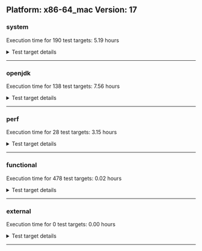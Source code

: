 ## Platform: x86-64_mac Version: 17 

###  system
 Execution time for  190  test targets:  5.19  hours
<details><summary>Test target details</summary>

| Test Target Name | Time |
| --- | --- |
| TestJlmRemoteThreadAuth_0 | 772648.00  ms|
| TestJlmRemoteThreadNoAuth_0 | 769793.00  ms|
| TestJlmRemoteThreadAuth_1 | 747175.00  ms|
| TestJlmRemoteThreadNoAuth_1 | 729504.00  ms|
| MiniMix_aot_5m_0 | 682953.00  ms|
| TestJlmRemoteMemoryAuth_1 | 638654.00  ms|
| TestJlmRemoteMemoryAuth_0 | 637850.00  ms|
| TestJlmRemoteClassAuth_1 | 631626.00  ms|
| TestJlmRemoteClassAuth_0 | 631398.00  ms|
| TestJlmRemoteMemoryNoAuth_1 | 628786.00  ms|
| TestJlmRemoteMemoryNoAuth_0 | 628169.00  ms|
| TestJlmRemoteClassNoAuth_1 | 624456.00  ms|
| TestJlmRemoteClassNoAuth_0 | 624436.00  ms|
| ConcurrentLoadTest_5m_0 | 347328.00  ms|
| ConcurrentLoadTest_5m_1 | 346804.00  ms|
| MiniMix_5m_0 | 343800.00  ms|
| MiniMix_5m_1 | 341399.00  ms|
| DBBLoadTest_5m_0 | 311387.00  ms|
| NioLoadTest_5m_1 | 310792.00  ms|
| NioLoadTest_5m_0 | 310722.00  ms|
| DBBLoadTest_5m_1 | 310613.00  ms|
| MauveMultiThrdLoad_5m_0 | 303496.00  ms|
| MauveMultiThrdLoad_5m_1 | 303465.00  ms|
| MauveSingleThrdLoad_HS_5m_0 | 303382.00  ms|
| MauveSingleInvocLoad_HS_5m_0 | 303276.00  ms|
| MauveSingleThrdLoad_HS_5m_1 | 303268.00  ms|
| MauveSingleInvocLoad_HS_5m_1 | 303142.00  ms|
| LambdaLoadTest_HS_5m_0 | 302939.00  ms|
| MathLoadTest_autosimd_5m_0 | 302880.00  ms|
| LambdaLoadTest_HS_5m_1 | 302818.00  ms|
| MathLoadTest_all_5m_0 | 302771.00  ms|
| MathLoadTest_all_5m_1 | 302762.00  ms|
| MathLoadTest_bigdecimal_5m_1 | 302747.00  ms|
| ClassLoadingTest_5m_1 | 302688.00  ms|
| ClassLoadingTest_5m_0 | 302681.00  ms|
| MathLoadTest_autosimd_5m_1 | 302652.00  ms|
| MathLoadTest_bigdecimal_5m_0 | 302633.00  ms|
| LangLoadTest_5m_0 | 302518.00  ms|
| UtilLoadTest_5m_1 | 302509.00  ms|
| LangLoadTest_5m_1 | 302499.00  ms|
| UtilLoadTest_5m_0 | 302498.00  ms|
| HCRLateAttachWorkload_previewEnabled_0 | 254150.00  ms|
| HCRLateAttachWorkload_previewEnabled_1 | 254066.00  ms|
| TestJlmRemoteNotifierProxyAuth_0 | 133568.00  ms|
| TestJlmRemoteNotifierProxyAuth_1 | 133076.00  ms|
| CLLoad_0 | 54060.00  ms|
| CLLoad_1 | 54046.00  ms|
| LockingLoadTest_0 | 32504.00  ms|
| LockingLoadTest_1 | 32496.00  ms|
| TestJlmLocal_1 | 27482.00  ms|
| TestJlmLocal_0 | 27411.00  ms|
| ParallelStreamsLoadTest_HS_1 | 16141.00  ms|
| ParallelStreamsLoadTest_HS_0 | 15771.00  ms|
| Jlink_ReqMod_0 | 7833.00  ms|
| Jlink_ReqMod_1 | 7723.00  ms|
| Jlink_AddMLimitM_0 | 6948.00  ms|
| Jlink_AddMLimitM_1 | 6850.00  ms|
| Jlink_GenOpt_0 | 6587.00  ms|
| Jlink_GenOpt_1 | 6531.00  ms|
| PatModImg_PlatMod_1 | 5768.00  ms|
| PatModImg_Adv_0 | 5413.00  ms|
| PatModImg_Adv_1 | 5359.00  ms|
| UpgModPath_JarImg_0 | 5241.00  ms|
| UpgModPath_Jar_0 | 5208.00  ms|
| PatModImg_AppMod_0 | 5201.00  ms|
| PatModImg_PlatMod_0 | 5185.00  ms|
| UpgModPath_JarImg_1 | 5163.00  ms|
| PatModImg_Unex_1 | 5140.00  ms|
| PatModImg_Unex_0 | 5139.00  ms|
| UpgModPath_Jar_1 | 5127.00  ms|
| PatModImg_AppMod_1 | 5107.00  ms|
| UpgModPath_ExpImg_1 | 4795.00  ms|
| UpgModPath_ExpImg_0 | 4763.00  ms|
| UpgModPath_Exp_1 | 4741.00  ms|
| UpgModPath_Exp_0 | 4715.00  ms|
| CpMpJlink_1 | 4513.00  ms|
| CLTestImg_1 | 4460.00  ms|
| CLTestImg_0 | 4418.00  ms|
| CpMpJlink_0 | 4383.00  ms|
| jcstress_SampleTestBench_0 | 3382.00  ms|
| PatMod_Adv_1 | 2677.00  ms|
| PatMod_Adv_0 | 2655.00  ms|
| AutoMod2_0 | 2571.00  ms|
| AutoMod_Impl1_1 | 2569.00  ms|
| AutoMod1_1 | 2557.00  ms|
| AutoMod_Impl3_0 | 2556.00  ms|
| AutoMod1_0 | 2555.00  ms|
| AutoMod_Impl1_0 | 2548.00  ms|
| AutoMod_Impl2_1 | 2547.00  ms|
| AutoMod_Impl3_1 | 2546.00  ms|
| InternalAPIs_1 | 2546.00  ms|
| AutoMod2_1 | 2544.00  ms|
| AutoMod_Impl2_0 | 2535.00  ms|
| InternalAPIs_0 | 2534.00  ms|
| PatMod_Unex_1 | 2434.00  ms|
| CpMpModJar_0 | 2427.00  ms|
| PatMod_AppMod_1 | 2427.00  ms|
| PatMod_PlatMod_0 | 2424.00  ms|
| PatMod_Unex_0 | 2422.00  ms|
| PatMod_AppMod_0 | 2418.00  ms|
| CpMpModJar_1 | 2418.00  ms|
| PatMod_PlatMod_1 | 2406.00  ms|
| SLTest_1 | 2065.00  ms|
| SLTest_0 | 2055.00  ms|
| CpMpModJar3_1 | 1578.00  ms|
| CpMp3_0 | 1576.00  ms|
| CpMpModJar2_0 | 1571.00  ms|
| CpMpModJar2_1 | 1570.00  ms|
| CpMpModJar3_0 | 1568.00  ms|
| CpMp3_1 | 1554.00  ms|
| CLTest_1 | 1521.00  ms|
| CpMp2_0 | 1501.00  ms|
| CLTest_0 | 1499.00  ms|
| CpMp_CpMp_1 | 1496.00  ms|
| CpMp_MP_1 | 1490.00  ms|
| CpMp2_1 | 1486.00  ms|
| CpMp_CpMp_0 | 1482.00  ms|
| CpMp_MP_0 | 1474.00  ms|
| MachineInfo_0 | 410.00  ms|
| CLStressCRI_2 | 39.00  ms|
| CLStressCRI_0 | 32.00  ms|
| CLStressCRI_1 | 31.00  ms|
| TestJlmRemoteClassAuth_2 | 31.00  ms|
| CLStressLayers_1 | 31.00  ms|
| CLStressLayers_2 | 31.00  ms|
| ExplMod_0 | 30.00  ms|
| ExplMod_2 | 30.00  ms|
| CLStressLayers_0 | 30.00  ms|
| ExplMod_1 | 30.00  ms|
| JdiTest_2 | 28.00  ms|
| JdiTest_0 | 28.00  ms|
| JdiTest_1 | 28.00  ms|
| OAuthTest_0 | 28.00  ms|
| AutoMod_Impl2_2 | 25.00  ms|
| CpMpModJar_2 | 25.00  ms|
| MathLoadTest_bigdecimal_5m_2 | 25.00  ms|
| LambdaLoadTest_HS_5m_2 | 25.00  ms|
| CpMp2_2 | 24.00  ms|
| PatMod_PlatMod_2 | 24.00  ms|
| TestJlmRemoteMemoryNoAuth_2 | 24.00  ms|
| ParallelStreamsLoadTest_HS_2 | 24.00  ms|
| UpgModPath_Exp_2 | 24.00  ms|
| PatMod_AppMod_2 | 24.00  ms|
| AutoMod_Impl1_2 | 24.00  ms|
| CLTest_2 | 24.00  ms|
| ClassLoadingTest_5m_2 | 24.00  ms|
| CpMpJlink_2 | 24.00  ms|
| Jlink_ReqMod_2 | 24.00  ms|
| AutoMod_Impl3_2 | 24.00  ms|
| MauveMultiThrdLoad_5m_2 | 24.00  ms|
| PatModImg_PlatMod_2 | 24.00  ms|
| AutoMod2_2 | 24.00  ms|
| CpMp3_2 | 24.00  ms|
| Jlink_GenOpt_2 | 24.00  ms|
| UpgModPath_Jar_2 | 24.00  ms|
| TestJlmRemoteThreadNoAuth_2 | 24.00  ms|
| PatMod_Adv_2 | 24.00  ms|
| AutoMod1_2 | 24.00  ms|
| CpMpModJar2_2 | 24.00  ms|
| CLTestImg_2 | 24.00  ms|
| TestJlmRemoteClassNoAuth_2 | 24.00  ms|
| CLLoad_2 | 24.00  ms|
| MauveSingleInvocLoad_HS_5m_2 | 24.00  ms|
| UpgModPath_ExpImg_2 | 23.00  ms|
| CpMp_MP_2 | 23.00  ms|
| UpgModPath_JarImg_2 | 23.00  ms|
| SLTest_2 | 23.00  ms|
| TestJlmRemoteMemoryAuth_2 | 23.00  ms|
| PatModImg_AppMod_2 | 23.00  ms|
| PatMod_Unex_2 | 23.00  ms|
| MathLoadTest_autosimd_5m_2 | 23.00  ms|
| PatModImg_Adv_2 | 23.00  ms|
| CpMp_CpMp_2 | 23.00  ms|
| TestJlmLocal_2 | 23.00  ms|
| TestJlmRemoteThreadAuth_2 | 23.00  ms|
| NioLoadTest_5m_2 | 23.00  ms|
| InternalAPIs_2 | 23.00  ms|
| MauveSingleThrdLoad_HS_5m_2 | 23.00  ms|
| PatModImg_Unex_2 | 23.00  ms|
| Jlink_AddMLimitM_2 | 23.00  ms|
| UtilLoadTest_5m_2 | 23.00  ms|
| TestJlmRemoteNotifierProxyAuth_2 | 23.00  ms|
| MathLoadTest_all_5m_2 | 23.00  ms|
| CpMpModJar3_2 | 22.00  ms|
| DBBLoadTest_5m_2 | 22.00  ms|
| ConcurrentLoadTest_5m_2 | 22.00  ms|
| MiniMix_5m_2 | 22.00  ms|
| LangLoadTest_5m_2 | 22.00  ms|
| LockingLoadTest_2 | 22.00  ms|
| HCRLateAttachWorkload_previewEnabled_2 | 22.00  ms|
</details>

---

###  openjdk
 Execution time for  138  test targets:  7.56  hours
<details><summary>Test target details</summary>

| Test Target Name | Time |
| --- | --- |
| jvm_compiler_0 | 2964954.00  ms|
| jvm_compiler_1 | 2906440.00  ms|
| jdk_net_0 | 1937839.00  ms|
| jdk_net_1 | 1887738.00  ms|
| jdk_tools_1 | 1817750.00  ms|
| jdk_tools_0 | 1764122.00  ms|
| jdk_security3_0 | 1206903.00  ms|
| jdk_security3_1 | 1190452.00  ms|
| jdk_util_0 | 564359.00  ms|
| jdk_util_1 | 563866.00  ms|
| jdk_nio_1 | 550201.00  ms|
| jdk_nio_0 | 546228.00  ms|
| jdk_lang_0 | 522724.00  ms|
| jdk_lang_1 | 513397.00  ms|
| jdk_jfr_1 | 453653.00  ms|
| jdk_jfr_0 | 424133.00  ms|
| jdk_vector_0 | 359753.00  ms|
| jdk_vector_1 | 355735.00  ms|
| jdk_jdi_0 | 339778.00  ms|
| jdk_jdi_1 | 326509.00  ms|
| jdk_jmx_0 | 317289.00  ms|
| hotspot_custom_0 | 316107.00  ms|
| hotspot_custom_1 | 314612.00  ms|
| jdk_jmx_1 | 314140.00  ms|
| jdk_beans_1 | 300668.00  ms|
| jdk_beans_0 | 297353.00  ms|
| jdk_security4_1 | 254095.00  ms|
| jdk_security4_0 | 253765.00  ms|
| jdk_foreign_1 | 227370.00  ms|
| jdk_foreign_0 | 225494.00  ms|
| jdk_other_1 | 214305.00  ms|
| jdk_security1_0 | 211707.00  ms|
| jdk_other_0 | 210746.00  ms|
| jdk_security1_1 | 209831.00  ms|
| jdk_time_1 | 199501.00  ms|
| jdk_time_0 | 183941.00  ms|
| jdk_rmi_1 | 169414.00  ms|
| jdk_rmi_0 | 162571.00  ms|
| jdk_management_0 | 109808.00  ms|
| jdk_management_1 | 105528.00  ms|
| jdk_io_0 | 95908.00  ms|
| jdk_text_1 | 93226.00  ms|
| jdk_security2_1 | 92834.00  ms|
| jdk_text_0 | 91371.00  ms|
| jdk_io_1 | 89907.00  ms|
| jdk_instrument_0 | 88949.00  ms|
| jdk_security2_0 | 88489.00  ms|
| jdk_instrument_1 | 88057.00  ms|
| jdk_math_0 | 60775.00  ms|
| jdk_math_1 | 59306.00  ms|
| jdk_custom_1 | 47923.00  ms|
| jdk_custom_0 | 47717.00  ms|
| jdk11_tier1_cipher_0 | 36865.00  ms|
| jdk11_tier1_cipher_1 | 36594.00  ms|
| jdk_svc_sanity_1 | 30580.00  ms|
| jdk_svc_sanity_0 | 30518.00  ms|
| jdk11_tier1_buffer_0 | 29438.00  ms|
| jdk11_tier1_buffer_1 | 28980.00  ms|
| runtime_nestmate_0 | 25958.00  ms|
| jdk_security_infra_1 | 25699.00  ms|
| runtime_nestmate_1 | 25658.00  ms|
| jdk_security_infra_0 | 23446.00  ms|
| jdk_build_0 | 20535.00  ms|
| jdk_build_1 | 20416.00  ms|
| jdk_native_sanity_1 | 16240.00  ms|
| jdk_native_sanity_0 | 15986.00  ms|
| jdk_foreign_native_0 | 14337.00  ms|
| jdk_foreign_native_1 | 14072.00  ms|
| jdk_lang_native_0 | 13851.00  ms|
| jvm_native_sanity_0 | 13604.00  ms|
| jdk_lang_native_1 | 13580.00  ms|
| jdk11_tier1_iso8859_0 | 13575.00  ms|
| jdk11_tier1_iso8859_1 | 13553.00  ms|
| jvm_native_sanity_1 | 13398.00  ms|
| langtools_custom_0 | 8517.00  ms|
| langtools_custom_1 | 7396.00  ms|
| jdk_swing_1 | 32.00  ms|
| jdk_imageio_1 | 32.00  ms|
| jdk_imageio_2 | 32.00  ms|
| jdk_imageio_0 | 32.00  ms|
| jdk_awt_2 | 31.00  ms|
| jdk_swing_2 | 30.00  ms|
| jdk_jfc_demo_2 | 29.00  ms|
| jdk_swing_0 | 29.00  ms|
| jdk_sound_2 | 29.00  ms|
| jdk_sound_0 | 29.00  ms|
| jdk_jfc_demo_0 | 29.00  ms|
| jdk_2d_1 | 29.00  ms|
| jdk_sound_1 | 29.00  ms|
| jdk_jfc_demo_1 | 28.00  ms|
| jdk_client_sanity_1 | 28.00  ms|
| jdk_awt_1 | 28.00  ms|
| jdk_client_sanity_2 | 28.00  ms|
| jdk_2d_0 | 28.00  ms|
| jdk_client_sanity_0 | 28.00  ms|
| jdk_2d_2 | 28.00  ms|
| jdk_awt_0 | 27.00  ms|
| jvm_native_sanity_2 | 26.00  ms|
| jdk11_tier1_cipher_2 | 25.00  ms|
| jvm_compiler_2 | 24.00  ms|
| jdk_management_2 | 23.00  ms|
| jdk_lang_native_win_0 | 23.00  ms|
| jdk_security3_2 | 23.00  ms|
| jdk_lang_native_win_1 | 23.00  ms|
| jdk_io_2 | 23.00  ms|
| hotspot_custom_2 | 23.00  ms|
| jdk_lang_native_2 | 23.00  ms|
| jdk_net_2 | 23.00  ms|
| jdk_time_2 | 23.00  ms|
| jdk_build_2 | 22.00  ms|
| jdk_nio_2 | 22.00  ms|
| jdk_jfr_2 | 22.00  ms|
| jdk_lang_native_win_2 | 22.00  ms|
| jdk_tools_2 | 22.00  ms|
| jdk_util_2 | 22.00  ms|
| jdk_math_2 | 22.00  ms|
| jdk_rmi_2 | 22.00  ms|
| jdk_security1_2 | 21.00  ms|
| jdk_security2_2 | 21.00  ms|
| jdk_jdi_2 | 21.00  ms|
| jdk_instrument_2 | 21.00  ms|
| jdk11_tier1_iso8859_2 | 21.00  ms|
| jdk_foreign_2 | 21.00  ms|
| jdk_svc_sanity_2 | 21.00  ms|
| jdk_beans_2 | 21.00  ms|
| jdk_security_infra_2 | 21.00  ms|
| jdk_lang_2 | 21.00  ms|
| jdk_text_2 | 21.00  ms|
| jdk_security4_2 | 21.00  ms|
| jdk_custom_2 | 21.00  ms|
| jdk_jmx_2 | 21.00  ms|
| jdk_vector_2 | 21.00  ms|
| runtime_nestmate_2 | 21.00  ms|
| jdk_foreign_native_2 | 21.00  ms|
| jdk11_tier1_buffer_2 | 21.00  ms|
| langtools_custom_2 | 21.00  ms|
| jdk_other_2 | 21.00  ms|
| jdk_native_sanity_2 | 21.00  ms|
</details>

---

###  perf
 Execution time for  28  test targets:  3.15  hours
<details><summary>Test target details</summary>

| Test Target Name | Time |
| --- | --- |
| renaissance-als_0 | 8388363.00  ms|
| renaissance-movie-lens_0 | 2001774.00  ms|
| renaissance-fj-kmeans_0 | 151331.00  ms|
| renaissance-future-genetic_0 | 132323.00  ms|
| renaissance-finagle-http_0 | 113248.00  ms|
| renaissance-mnemonics_0 | 83034.00  ms|
| renaissance-par-mnemonics_0 | 73535.00  ms|
| renaissance-log-regression_0 | 69810.00  ms|
| renaissance-chi-square_0 | 64479.00  ms|
| renaissance-philosophers_0 | 61654.00  ms|
| renaissance-dec-tree_0 | 58460.00  ms|
| renaissance-gauss-mix_0 | 54736.00  ms|
| renaissance-scala-kmeans_0 | 20952.00  ms|
| dacapo-jython_0 | 12808.00  ms|
| dacapo-h2_0 | 11582.00  ms|
| dacapo-avrora_0 | 6579.00  ms|
| dacapo-xalan_0 | 4914.00  ms|
| dacapo-pmd_0 | 3765.00  ms|
| dacapo-sunflow_0 | 3361.00  ms|
| dacapo-luindex_0 | 3136.00  ms|
| dacapo-fop_0 | 2501.00  ms|
| dacapo-tomcat_0 | 34.00  ms|
| renaissance-db-shootout_0 | 33.00  ms|
| renaissance-finagle-chirper_0 | 33.00  ms|
| dacapo-lusearch-fix_0 | 32.00  ms|
| renaissance-akka-uct_0 | 32.00  ms|
| renaissance-naive-bayes_0 | 32.00  ms|
| IdleMicrobenchmark_HS_0 | 25.00  ms|
</details>

---

###  functional
 Execution time for  478  test targets:  0.02  hours
<details><summary>Test target details</summary>

| Test Target Name | Time |
| --- | --- |
| MBCS_Tests_charsets_0 | 53949.00  ms|
| SecurityTests_0 | 2736.00  ms|
| MBCS_Tests_language_tag_0 | 780.00  ms|
| MBCS_Tests_property_utf8_0 | 753.00  ms|
| MBCS_Tests_datetime_0 | 732.00  ms|
| MBCS_Tests_datetime_formatter_0 | 663.00  ms|
| Jep334Tests_0 | 647.00  ms|
| Jep360Tests_0 | 627.00  ms|
| testXXArgumentTesting_0 | 596.00  ms|
| RegularClassAndInterfaceFinalFieldTests_0 | 567.00  ms|
| Jep371Tests_0 | 556.00  ms|
| Jep384Tests_0 | 551.00  ms|
| StringIndentTests_0 | 540.00  ms|
| IllegalAccessProtectedMethodTest_0 | 522.00  ms|
| jsr292BootstrapTest_0 | 492.00  ms|
| MBCS_Tests_new_jp_era_0 | 471.00  ms|
| cmdLineTester_getPid_0 | 360.00  ms|
| Jep397Tests_testSubClassOfSealedSuperFromDifferentPackageInSameUnamedModule_0 | 81.00  ms|
| Jep397Tests_testSubClassOfSealedSuperFromDifferentModule_0 | 79.00  ms|
| Jep397Tests_testSubClassOfSealedSuperFromDifferentPackageInSameNamedModule_0 | 77.00  ms|
| Jep397Tests_0 | 75.00  ms|
| MBCS_Tests_file_Zh_TW.aix_0 | 58.00  ms|
| SyntheticGCWorkload_TestCase_0 | 35.00  ms|
| MBCS_Tests_coin_ko_windows_0 | 33.00  ms|
| cmdLineTester_libpathTestRtfChild_0 | 33.00  ms|
| CloseScope0Tests_0 | 33.00  ms|
| MBCS_Tests_codepage_ko_KR_linux_0 | 33.00  ms|
| vmLifecyleTests_5 | 31.00  ms|
| vmLifecyleTests_3 | 31.00  ms|
| vmLifecyleTests_4 | 30.00  ms|
| vmLifecyleTests_2 | 30.00  ms|
| vmLifecyleTests_1 | 29.00  ms|
| vmLifecyleTests_0 | 28.00  ms|
| MBCS_Tests_record_ZH_CN_aix_0 | 28.00  ms|
| MBCS_Tests_file_ZH_TW.aix_0 | 28.00  ms|
| MBCS_Tests_urlclassloader_Zh_CN_aix_0 | 27.00  ms|
| MBCS_Tests_locale_matching_ja_JP_aix_0 | 25.00  ms|
| MBCS_Tests_jaxp14_windows_0 | 25.00  ms|
| MBCS_Tests_locale_matching_ja_windows_0 | 25.00  ms|
| MBCS_Tests_codepage_tw_windows_0 | 25.00  ms|
| MBCS_Tests_pref_Zh_TW_aix_0 | 25.00  ms|
| MBCS_Tests_scanner_ZH_CN_aix_0 | 25.00  ms|
| MBCS_Tests_pref_ko_KR_linux_0 | 25.00  ms|
| MBCS_Tests_unicode_aix_0 | 25.00  ms|
| MBCS_Tests_annotation_zh_CN_linux_0 | 25.00  ms|
| MBCS_Tests_codepage_zh_TW_linux_0 | 25.00  ms|
| MBCS_Tests_regex_cn_windows_0 | 25.00  ms|
| MBCS_Tests_file_ZH_CN.aix_0 | 25.00  ms|
| MBCS_Tests_switch_expressions_Zh_CN_aix_0 | 25.00  ms|
| MBCS_Tests_pref_ja_JP_linux_0 | 25.00  ms|
| MBCS_Tests_pref_windows_0 | 25.00  ms|
| MBCS_Tests_switch_expressions_JA_JP_aix_0 | 25.00  ms|
| MBCS_Tests_formatter_zh_CN_linux_0 | 25.00  ms|
| MBCS_Tests_switch_expressions_zh_CN_aix_0 | 25.00  ms|
| MBCS_Tests_regex_Zh_CN_aix_0 | 25.00  ms|
| MBCS_Tests_IDN_zh_TW_aix_0 | 25.00  ms|
| MBCS_Tests_StAX_ja_windows_0 | 25.00  ms|
| MBCS_Tests_scanner_ja_JP_linux_0 | 25.00  ms|
| MBCS_Tests_locale_matching_ko_windows_0 | 25.00  ms|
| MBCS_Tests_annotation_Ja_JP_aix_0 | 25.00  ms|
| MBCS_Tests_Compiler_zh_TW_linux_0 | 24.00  ms|
| MBCS_Tests_urlclassloader_zh_TW_aix_0 | 24.00  ms|
| MBCS_Tests_jdbc41_JA_JP_aix_0 | 24.00  ms|
| MBCS_Tests_codepage_ko_windows_0 | 24.00  ms|
| MBCS_Tests_env_Zh_CN_aix_0 | 24.00  ms|
| MBCS_Tests_Compiler_ZH_TW_aix_0 | 24.00  ms|
| MBCS_Tests_annotation_ja_JP_aix_0 | 24.00  ms|
| MBCS_Tests_StAX_zh_TW_linux_0 | 24.00  ms|
| MBCS_Tests_text_blocks_ZH_CN_aix_0 | 24.00  ms|
| MBCS_Tests_codepage_zh_CN_aix_0 | 24.00  ms|
| MBCS_Tests_locale_matching_tw_windows_0 | 24.00  ms|
| MBCS_Tests_i18n_zh_TW_linux_0 | 24.00  ms|
| MBCS_Tests_scanner_zh_CN_aix_0 | 24.00  ms|
| MBCS_Tests_jdbc41_zh_TW_linux_0 | 24.00  ms|
| MBCS_Tests_text_blocks_zh_TW_aix_0 | 24.00  ms|
| MBCS_Tests_urlclassloader_ZH_TW_aix_0 | 24.00  ms|
| MBCS_Tests_scanner_cn_windows_0 | 24.00  ms|
| MBCS_Tests_StAX_ja_JP_aix_0 | 24.00  ms|
| MBCS_Tests_regex_ko_KR_linux_0 | 24.00  ms|
| MBCS_Tests_regex_Zh_TW_aix_0 | 24.00  ms|
| MBCS_Tests_StAX_ko_windows_0 | 24.00  ms|
| MBCS_Tests_IDN_ko_windows_0 | 24.00  ms|
| MBCS_Tests_annotation_Zh_TW_aix_0 | 24.00  ms|
| MBCS_Tests_jdbc41_ko_KR_linux_0 | 24.00  ms|
| MBCS_Tests_urlclassloader_KO_KR_aix_0 | 24.00  ms|
| MBCS_Tests_text_blocks_zh_CN_aix_0 | 24.00  ms|
| MBCS_Tests_urlclassloader_Zh_TW_aix_0 | 24.00  ms|
| MBCS_Tests_IDN_tw_windows_0 | 24.00  ms|
| MBCS_Tests_formatter_zh_TW_aix_0 | 24.00  ms|
| MBCS_Tests_jaxp14_cn_windows_0 | 24.00  ms|
| MBCS_Tests_nio_zh_TW_aix_0 | 24.00  ms|
| MBCS_Tests_switch_expressions_ZH_CN_aix_0 | 24.00  ms|
| MBCS_Tests_coin_zh_CN_aix_0 | 24.00  ms|
| MBCS_Tests_regex_ko_windows_0 | 24.00  ms|
| MBCS_Tests_StAX_ko_KR_aix_0 | 24.00  ms|
| MBCS_Tests_jaxp14_JA_JP_aix_0 | 24.00  ms|
| MBCS_Tests_jaxp14_Zh_CN_aix_0 | 24.00  ms|
| MBCS_Tests_codepage_windows_0 | 24.00  ms|
| MBCS_Tests_env_ja_JP_linux_0 | 24.00  ms|
| MBCS_Tests_StAX_KO_KR_aix_0 | 24.00  ms|
| MBCS_Tests_nio_ja_JP_linux_0 | 24.00  ms|
| MBCS_Tests_scanner_windows_0 | 24.00  ms|
| MBCS_Tests_codepage_Zh_TW_aix_0 | 24.00  ms|
| MBCS_Tests_urlclassloader_ko_KR_aix_0 | 24.00  ms|
| MBCS_Tests_urlclassloader_ko_windows_0 | 24.00  ms|
| MBCS_Tests_file_zh_CN_linux_0 | 24.00  ms|
| MBCS_Tests_IDN_windows_0 | 24.00  ms|
| MBCS_Tests_pref_Ja_JP_aix_0 | 24.00  ms|
| MBCS_Tests_jdbc41_ZH_CN_aix_0 | 24.00  ms|
| MBCS_Tests_Compiler_ko_KR_linux_0 | 24.00  ms|
| MBCS_Tests_codepage_JA_JP_aix_0 | 24.00  ms|
| MBCS_Tests_jaxp14_Ja_JP_aix_0 | 24.00  ms|
| MBCS_Tests_jaxp14_ja_JP_aix_0 | 24.00  ms|
| MBCS_Tests_pref_ko_KR_aix_0 | 24.00  ms|
| MBCS_Tests_coin_ja_JP_linux_0 | 24.00  ms|
| MBCS_Tests_regex_windows_0 | 24.00  ms|
| MBCS_Tests_scanner_ko_KR_aix_0 | 24.00  ms|
| MBCS_Tests_formatter_KO_KR_aix_0 | 24.00  ms|
| MBCS_Tests_annotation_ko_KR_linux_0 | 24.00  ms|
| MBCS_Tests_jdbc41_Ja_JP_aix_0 | 24.00  ms|
| MBCS_Tests_env_windows_0 | 24.00  ms|
| MBCS_Tests_locale_matching_Ja_JP_aix_0 | 24.00  ms|
| MBCS_Tests_formatter_zh_TW_linux_0 | 24.00  ms|
| MBCS_Tests_locale_matching_zh_CN_linux_0 | 24.00  ms|
| MBCS_Tests_annotation_JA_JP_aix_0 | 24.00  ms|
| MBCS_Tests_switch_expressions_ja_JP_aix_0 | 24.00  ms|
| MBCS_Tests_scanner_Zh_TW_aix_0 | 24.00  ms|
| MBCS_Tests_formatter_ko_KR_linux_0 | 24.00  ms|
| MBCS_Tests_regex_ZH_TW_aix_0 | 24.00  ms|
| MBCS_Tests_switch_expressions_ko_KR_aix_0 | 24.00  ms|
| MBCS_Tests_nio_ko_windows_0 | 24.00  ms|
| MBCS_Tests_jaxp14_ko_KR_linux_0 | 24.00  ms|
| MBCS_Tests_env_ZH_CN_aix_0 | 24.00  ms|
| MBCS_Tests_i18n_ZH_CN_aix_0 | 24.00  ms|
| MBCS_Tests_codepage_ZH_CN_aix_0 | 24.00  ms|
| MBCS_Tests_env_Zh_TW_aix_0 | 24.00  ms|
| MBCS_Tests_pref_zh_TW_linux_0 | 24.00  ms|
| MBCS_Tests_i18n_Ja_JP_aix_0 | 24.00  ms|
| MBCS_Tests_nio_zh_CN_aix_0 | 24.00  ms|
| MBCS_Tests_codepoint_windows_0 | 24.00  ms|
| MBCS_Tests_coin_Ja_JP_aix_0 | 24.00  ms|
| MBCS_Tests_annotation_ja_JP_linux_0 | 24.00  ms|
| MBCS_Tests_locale_matching_Zh_TW_aix_0 | 24.00  ms|
| MBCS_Tests_jaxp14_ja_JP_linux_0 | 24.00  ms|
| MBCS_Tests_jdbc41_Zh_TW_aix_0 | 24.00  ms|
| MBCS_Tests_codepage_zh_TW_aix_0 | 24.00  ms|
| MBCS_Tests_regex_ko_KR_aix_0 | 24.00  ms|
| MBCS_Tests_scanner_Zh_CN_aix_0 | 24.00  ms|
| MBCS_Tests_formatter_ja_JP_linux_0 | 24.00  ms|
| MBCS_Tests_pref_tw_windows_0 | 24.00  ms|
| MBCS_Tests_file_ja_JP.aix_0 | 24.00  ms|
| MBCS_Tests_annotation_Zh_CN_aix_0 | 24.00  ms|
| MBCS_Tests_StAX_ZH_CN_aix_0 | 24.00  ms|
| MBCS_Tests_formatter_ko_KR_aix_0 | 24.00  ms|
| MBCS_Tests_urlclassloader_ja_JP_aix_0 | 24.00  ms|
| MBCS_Tests_formatter_tw_windows_0 | 24.00  ms|
| MBCS_Tests_nio_Zh_CN_aix_0 | 24.00  ms|
| MBCS_Tests_locale_matching_zh_TW_linux_0 | 24.00  ms|
| MBCS_Tests_switch_expressions_zh_TW_aix_0 | 24.00  ms|
| MBCS_Tests_jdbc41_windows_0 | 24.00  ms|
| MBCS_Tests_file_ko_windows_0 | 24.00  ms|
| MBCS_Tests_locale_matching_ko_KR_aix_0 | 24.00  ms|
| MBCS_Tests_IDN_zh_CN_linux_0 | 24.00  ms|
| MBCS_Tests_env_ja_JP_aix_0 | 24.00  ms|
| MBCS_Tests_codepage_zh_CN_linux_0 | 24.00  ms|
| MBCS_Tests_scanner_ja_windows_0 | 24.00  ms|
| MBCS_Tests_Compiler_ko_KR_aix_0 | 24.00  ms|
| MBCS_Tests_text_blocks_windows_0 | 24.00  ms|
| MBCS_Tests_jaxp14_zh_TW_linux_0 | 24.00  ms|
| MBCS_Tests_coin_JA_JP_aix_0 | 24.00  ms|
| MBCS_Tests_urlclassloader_windows_0 | 24.00  ms|
| MBCS_Tests_jdbc41_ko_KR_aix_0 | 24.00  ms|
| MBCS_Tests_jdbc41_Zh_CN_aix_0 | 24.00  ms|
| MBCS_Tests_file_ja_windows_0 | 24.00  ms|
| MBCS_Tests_regex_zh_TW_linux_0 | 24.00  ms|
| MBCS_Tests_IDN_zh_TW_linux_0 | 24.00  ms|
| MBCS_Tests_record_Ja_JP_aix_0 | 24.00  ms|
| MBCS_Tests_compact_number_format_zh_TW_aix_0 | 24.00  ms|
| MBCS_Tests_annotation_ZH_TW_aix_0 | 24.00  ms|
| MBCS_Tests_nio_ja_windows_0 | 24.00  ms|
| MBCS_Tests_codepoint_aix_0 | 24.00  ms|
| MBCS_Tests_env_zh_TW_aix_0 | 24.00  ms|
| MBCS_Tests_formatter_Zh_CN_aix_0 | 24.00  ms|
| MBCS_Tests_StAX_Zh_CN_aix_0 | 24.00  ms|
| MBCS_Tests_compact_number_format_zh_TW_linux_0 | 24.00  ms|
| MBCS_Tests_compact_number_format_ko_KR_aix_0 | 24.00  ms|
| MBCS_Tests_locale_matching_windows_0 | 24.00  ms|
| MBCS_Tests_regex_ZH_CN_aix_0 | 24.00  ms|
| MBCS_Tests_Compiler_Ja_JP_aix_0 | 24.00  ms|
| MBCS_Tests_jaxp14_ko_windows_0 | 24.00  ms|
| MBCS_Tests_pref_JA_JP_aix_0 | 24.00  ms|
| MBCS_Tests_text_blocks_Zh_CN_aix_0 | 24.00  ms|
| MBCS_Tests_nio_zh_TW_linux_0 | 24.00  ms|
| MBCS_Tests_formatter_cn_windows_0 | 24.00  ms|
| MBCS_Tests_compact_number_format_ZH_TW_aix_0 | 24.00  ms|
| MBCS_Tests_StAX_tw_windows_0 | 24.00  ms|
| MBCS_Tests_jaxp14_zh_TW_aix_0 | 24.00  ms|
| MBCS_Tests_text_blocks_ko_KR_linux_0 | 24.00  ms|
| MBCS_Tests_scanner_JA_JP_aix_0 | 24.00  ms|
| MBCS_Tests_env_ko_KR_aix_0 | 24.00  ms|
| MBCS_Tests_switch_expressions_windows_0 | 24.00  ms|
| MBCS_Tests_jdbc41_ja_JP_aix_0 | 24.00  ms|
| MBCS_Tests_scanner_ZH_TW_aix_0 | 24.00  ms|
| MBCS_Tests_regex_zh_CN_linux_0 | 24.00  ms|
| MBCS_Tests_coin_cn_windows_0 | 24.00  ms|
| MBCS_Tests_file_ja_JP_linux_0 | 24.00  ms|
| MBCS_Tests_locale_matching_JA_JP_aix_0 | 24.00  ms|
| MBCS_Tests_jdbc41_ZH_TW_aix_0 | 24.00  ms|
| MBCS_Tests_compact_number_format_Zh_CN_aix_0 | 24.00  ms|
| MBCS_Tests_jaxp14_ko_KR_aix_0 | 24.00  ms|
| MBCS_Tests_locale_matching_KO_KR_aix_0 | 24.00  ms|
| MBCS_Tests_coin_ja_JP_aix_0 | 24.00  ms|
| MBCS_Tests_switch_expressions_ZH_TW_aix_0 | 24.00  ms|
| MBCS_Tests_i18n_ko_KR_aix_0 | 24.00  ms|
| MBCS_Tests_annotation_zh_TW_aix_0 | 24.00  ms|
| MBCS_Tests_switch_expressions_Ja_JP_aix_0 | 24.00  ms|
| MBCS_Tests_nio_zh_CN_linux_0 | 24.00  ms|
| MBCS_Tests_compact_number_format_ja_JP_linux_0 | 24.00  ms|
| MBCS_Tests_jaxp14_Zh_TW_aix_0 | 24.00  ms|
| MBCS_Tests_IDN_KO_KR_aix_0 | 24.00  ms|
| MBCS_Tests_i18n_ja_JP_aix_0 | 24.00  ms|
| MBCS_Tests_coin_zh_TW_linux_0 | 24.00  ms|
| MBCS_Tests_jdbc41_KO_KR_aix_0 | 24.00  ms|
| MBCS_Tests_jaxp14_zh_CN_aix_0 | 24.00  ms|
| MBCS_Tests_urlclassloader_ja_windows_0 | 24.00  ms|
| MBCS_Tests_codepage_Ja_JP_aix_0 | 24.00  ms|
| MBCS_Tests_env_zh_CN_aix_0 | 24.00  ms|
| MBCS_Tests_Compiler_JA_JP_aix_0 | 24.00  ms|
| MBCS_Tests_locale_matching_ZH_CN_aix_0 | 24.00  ms|
| MBCS_Tests_scanner_ko_windows_0 | 24.00  ms|
| MBCS_Tests_Compiler_Zh_TW_aix_0 | 24.00  ms|
| MBCS_Tests_coin_windows_0 | 24.00  ms|
| MBCS_Tests_nio_tw_windows_0 | 24.00  ms|
| MBCS_Tests_annotation_KO_KR_aix_0 | 24.00  ms|
| MBCS_Tests_formatter_windows_0 | 24.00  ms|
| MBCS_Tests_file_Ja_JP.aix_0 | 24.00  ms|
| MBCS_Tests_coin_tw_windows_0 | 24.00  ms|
| MBCS_Tests_locale_matching_Zh_CN_aix_0 | 24.00  ms|
| MBCS_Tests_Compiler_Zh_CN_aix_0 | 24.00  ms|
| MBCS_Tests_Compiler_ja_JP_aix_0 | 24.00  ms|
| MBCS_Tests_scanner_KO_KR_aix_0 | 24.00  ms|
| MBCS_Tests_jdbc41_ja_windows_0 | 24.00  ms|
| MBCS_Tests_scanner_zh_TW_linux_0 | 24.00  ms|
| MBCS_Tests_env_Ja_JP_aix_0 | 24.00  ms|
| MBCS_Tests_annotation_zh_CN_aix_0 | 24.00  ms|
| MBCS_Tests_env_zh_TW_linux_0 | 24.00  ms|
| MBCS_Tests_file_zh_CN.aix_0 | 24.00  ms|
| MBCS_Tests_jaxp14_ZH_CN_aix_0 | 24.00  ms|
| MBCS_Tests_urlclassloader_JA_JP_aix_0 | 24.00  ms|
| MBCS_Tests_urlclassloader_ko_KR_linux_0 | 24.00  ms|
| MBCS_Tests_regex_zh_CN_aix_0 | 24.00  ms|
| MBCS_Tests_IDN_ja_windows_0 | 24.00  ms|
| MBCS_Tests_coin_Zh_CN_aix_0 | 24.00  ms|
| MBCS_Tests_coin_ja_windows_0 | 24.00  ms|
| MBCS_Tests_env_KO_KR_aix_0 | 24.00  ms|
| MBCS_Tests_locale_matching_ko_KR_linux_0 | 24.00  ms|
| MBCS_Tests_locale_matching_ja_JP_linux_0 | 24.00  ms|
| MBCS_Tests_env_JA_JP_aix_0 | 24.00  ms|
| MBCS_Tests_env_zh_CN_linux_0 | 24.00  ms|
| MBCS_Tests_file_KO_KR.aix_0 | 24.00  ms|
| MBCS_Tests_text_blocks_KO_KR_aix_0 | 24.00  ms|
| MBCS_Tests_scanner_zh_CN_linux_0 | 23.00  ms|
| MBCS_Tests_codepage_ZH_TW_aix_0 | 23.00  ms|
| MBCS_Tests_StAX_zh_TW_aix_0 | 23.00  ms|
| MBCS_Tests_codepage_ko_KR_aix_0 | 23.00  ms|
| MBCS_Tests_urlclassloader_tw_windows_0 | 23.00  ms|
| MBCS_Tests_nio_ko_KR_aix_0 | 23.00  ms|
| MBCS_Tests_Compiler_ja_JP_linux_0 | 23.00  ms|
| MBCS_Tests_formatter_ja_windows_0 | 23.00  ms|
| MBCS_Tests_codepage_ja_JP_linux_0 | 23.00  ms|
| MBCS_Tests_codepoint_linux_0 | 23.00  ms|
| MBCS_Tests_StAX_zh_CN_aix_0 | 23.00  ms|
| MBCS_Tests_locale_matching_zh_TW_aix_0 | 23.00  ms|
| MBCS_Tests_jaxp14_zh_CN_linux_0 | 23.00  ms|
| MBCS_Tests_regex_ja_JP_aix_0 | 23.00  ms|
| MBCS_Tests_nio_ZH_TW_aix_0 | 23.00  ms|
| MBCS_Tests_IDN_JA_JP_aix_0 | 23.00  ms|
| MBCS_Tests_file_windows_0 | 23.00  ms|
| MBCS_Tests_coin_ko_KR_aix_0 | 23.00  ms|
| MBCS_Tests_IDN_ZH_TW_aix_0 | 23.00  ms|
| MBCS_Tests_regex_ja_windows_0 | 23.00  ms|
| MBCS_Tests_codepage_cn_windows_0 | 23.00  ms|
| MBCS_Tests_codepage_ja_windows_0 | 23.00  ms|
| MBCS_Tests_formatter_ZH_TW_aix_0 | 23.00  ms|
| MBCS_Tests_formatter_ja_JP_aix_0 | 23.00  ms|
| MBCS_Tests_text_blocks_ko_KR_aix_0 | 23.00  ms|
| MBCS_Tests_codepage_KO_KR_aix_0 | 23.00  ms|
| MBCS_Tests_switch_expressions_KO_KR_aix_0 | 23.00  ms|
| MBCS_Tests_coin_ko_KR_linux_0 | 23.00  ms|
| MBCS_Tests_StAX_JA_JP_aix_0 | 23.00  ms|
| MBCS_Tests_urlclassloader_zh_CN_linux_0 | 23.00  ms|
| MBCS_Tests_text_blocks_JA_JP_aix_0 | 23.00  ms|
| MBCS_Tests_codepage_ja_JP_aix_0 | 23.00  ms|
| MBCS_Tests_i18n_Zh_TW_aix_0 | 23.00  ms|
| MBCS_Tests_record_windows_0 | 23.00  ms|
| MBCS_Tests_pattern_matching_instanceof_JA_JP_aix_0 | 23.00  ms|
| MBCS_Tests_sealed_classes_ZH_TW_aix_0 | 23.00  ms|
| MBCS_Tests_jaxp14_ja_windows_0 | 23.00  ms|
| MBCS_Tests_formatter_JA_JP_aix_0 | 23.00  ms|
| MBCS_Tests_text_blocks_ja_JP_linux_0 | 23.00  ms|
| MBCS_Tests_annotation_windows_0 | 23.00  ms|
| MBCS_Tests_StAX_ja_JP_linux_0 | 23.00  ms|
| MBCS_Tests_coin_zh_TW_aix_0 | 23.00  ms|
| MBCS_Tests_jaxp14_KO_KR_aix_0 | 23.00  ms|
| MBCS_Tests_regex_tw_windows_0 | 23.00  ms|
| MBCS_Tests_switch_expressions_ja_JP_linux_0 | 23.00  ms|
| MBCS_Tests_file_cn_windows_0 | 23.00  ms|
| MBCS_Tests_pref_zh_TW_aix_0 | 23.00  ms|
| MBCS_Tests_i18n_JA_JP_aix_0 | 23.00  ms|
| MBCS_Tests_jaxp14_ZH_TW_aix_0 | 23.00  ms|
| MBCS_Tests_urlclassloader_Ja_JP_aix_0 | 23.00  ms|
| MBCS_Tests_Compiler_KO_KR_aix_0 | 23.00  ms|
| MBCS_Tests_locale_matching_zh_CN_aix_0 | 23.00  ms|
| MBCS_Tests_text_blocks_Zh_TW_aix_0 | 23.00  ms|
| MBCS_Tests_formatter_ZH_CN_aix_0 | 23.00  ms|
| MBCS_Tests_coin_ZH_TW_aix_0 | 23.00  ms|
| MBCS_Tests_i18n_KO_KR_aix_0 | 23.00  ms|
| MBCS_Tests_urlclassloader_ja_JP_linux_0 | 23.00  ms|
| MBCS_Tests_text_blocks_zh_TW_linux_0 | 23.00  ms|
| MBCS_Tests_StAX_Ja_JP_aix_0 | 23.00  ms|
| MBCS_Tests_urlclassloader_cn_windows_0 | 23.00  ms|
| MBCS_Tests_text_blocks_ja_JP_aix_0 | 23.00  ms|
| MBCS_Tests_codepage_Zh_CN_aix_0 | 23.00  ms|
| MBCS_Tests_formatter_Ja_JP_aix_0 | 23.00  ms|
| MBCS_Tests_formatter_ko_windows_0 | 23.00  ms|
| MBCS_Tests_text_blocks_Ja_JP_aix_0 | 23.00  ms|
| MBCS_Tests_annotation_zh_TW_linux_0 | 23.00  ms|
| MBCS_Tests_scanner_ja_JP_aix_0 | 23.00  ms|
| MBCS_Tests_sealed_classes_windows_0 | 23.00  ms|
| MBCS_Tests_IDN_ko_KR_linux_0 | 23.00  ms|
| MBCS_Tests_compact_number_format_zh_CN_aix_0 | 23.00  ms|
| MBCS_Tests_env_ZH_TW_aix_0 | 23.00  ms|
| MBCS_Tests_pref_cn_windows_0 | 23.00  ms|
| MBCS_Tests_jaxp14_tw_windows_0 | 23.00  ms|
| MBCS_Tests_Compiler_zh_TW_aix_0 | 23.00  ms|
| MBCS_Tests_i18n_ko_KR_linux_0 | 23.00  ms|
| MBCS_Tests_urlclassloader_zh_TW_linux_0 | 23.00  ms|
| MBCS_Tests_scanner_Ja_JP_aix_0 | 23.00  ms|
| MBCS_Tests_coin_KO_KR_aix_0 | 23.00  ms|
| MBCS_Tests_regex_zh_TW_aix_0 | 23.00  ms|
| MBCS_Tests_compact_number_format_zh_CN_linux_0 | 23.00  ms|
| MBCS_Tests_i18n_ja_JP_linux_0 | 23.00  ms|
| MBCS_Tests_coin_ZH_CN_aix_0 | 23.00  ms|
| MBCS_Tests_Compiler_windows_0 | 23.00  ms|
| MBCS_Tests_file_zh_TW_linux_0 | 23.00  ms|
| MBCS_Tests_StAX_ko_KR_linux_0 | 23.00  ms|
| MBCS_Tests_Compiler_ZH_CN_aix_0 | 23.00  ms|
| MBCS_Tests_switch_expressions_Zh_TW_aix_0 | 23.00  ms|
| MBCS_Tests_nio_Zh_TW_aix_0 | 23.00  ms|
| MBCS_Tests_i18n_zh_CN_linux_0 | 23.00  ms|
| MBCS_Tests_annotation_ko_KR_aix_0 | 23.00  ms|
| MBCS_Tests_pref_ja_JP_aix_0 | 23.00  ms|
| MBCS_Tests_IDN_Ja_JP_aix_0 | 23.00  ms|
| MBCS_Tests_file_ko_KR_linux_0 | 23.00  ms|
| MBCS_Tests_switch_expressions_ko_KR_linux_0 | 23.00  ms|
| MBCS_Tests_file_tw_windows_0 | 23.00  ms|
| MBCS_Tests_coin_zh_CN_linux_0 | 23.00  ms|
| MBCS_Tests_StAX_ZH_TW_aix_0 | 23.00  ms|
| MBCS_Tests_i18n_zh_CN_aix_0 | 23.00  ms|
| MBCS_Tests_IDN_cn_windows_0 | 23.00  ms|
| MBCS_Tests_unicode_windows_0 | 23.00  ms|
| MBCS_Tests_StAX_cn_windows_0 | 23.00  ms|
| MBCS_Tests_regex_Ja_JP_aix_0 | 23.00  ms|
| MBCS_Tests_i18n_zh_TW_aix_0 | 23.00  ms|
| MBCS_Tests_jdbc41_zh_CN_linux_0 | 23.00  ms|
| MBCS_Tests_sealed_classes_ja_JP_aix_0 | 23.00  ms|
| MBCS_Tests_jdbc41_zh_TW_aix_0 | 23.00  ms|
| MBCS_Tests_StAX_zh_CN_linux_0 | 23.00  ms|
| MBCS_Tests_IDN_ja_JP_aix_0 | 23.00  ms|
| MBCS_Tests_compact_number_format_KO_KR_aix_0 | 23.00  ms|
| MBCS_Tests_i18n_windows_0 | 23.00  ms|
| MBCS_Tests_pref_KO_KR_aix_0 | 23.00  ms|
| MBCS_Tests_StAX_Zh_TW_aix_0 | 23.00  ms|
| MBCS_Tests_scanner_ko_KR_linux_0 | 23.00  ms|
| MBCS_Tests_i18n_Zh_CN_aix_0 | 23.00  ms|
| MBCS_Tests_regex_JA_JP_aix_0 | 23.00  ms|
| MBCS_Tests_IDN_ko_KR_aix_0 | 23.00  ms|
| MBCS_Tests_pref_zh_CN_linux_0 | 23.00  ms|
| MBCS_Tests_compact_number_format_ko_KR_linux_0 | 23.00  ms|
| MBCS_Tests_pref_Zh_CN_aix_0 | 23.00  ms|
| MBCS_Tests_nio_cn_windows_0 | 23.00  ms|
| MBCS_Tests_nio_ko_KR_linux_0 | 23.00  ms|
| MBCS_Tests_pref_zh_CN_aix_0 | 23.00  ms|
| MBCS_Tests_compact_number_format_ZH_CN_aix_0 | 23.00  ms|
| MBCS_Tests_env_ko_KR_linux_0 | 23.00  ms|
| MBCS_Tests_regex_KO_KR_aix_0 | 23.00  ms|
| MBCS_Tests_i18n_ZH_TW_aix_0 | 23.00  ms|
| MBCS_Tests_pref_ja_windows_0 | 23.00  ms|
| MBCS_Tests_jdbc41_ko_windows_0 | 23.00  ms|
| MBCS_Tests_switch_expressions_zh_TW_linux_0 | 23.00  ms|
| MBCS_Tests_pattern_matching_instanceof_Ja_JP_aix_0 | 23.00  ms|
| MBCS_Tests_record_zh_CN_aix_0 | 23.00  ms|
| MBCS_Tests_pattern_matching_instanceof_ZH_TW_aix_0 | 23.00  ms|
| MBCS_Tests_pattern_matching_instanceof_ZH_CN_aix_0 | 23.00  ms|
| MBCS_Tests_pref_ZH_TW_aix_0 | 23.00  ms|
| MBCS_Tests_urlclassloader_ZH_CN_aix_0 | 23.00  ms|
| MBCS_Tests_scanner_tw_windows_0 | 23.00  ms|
| MBCS_Tests_nio_windows_0 | 23.00  ms|
| MBCS_Tests_compact_number_format_Zh_TW_aix_0 | 23.00  ms|
| MBCS_Tests_IDN_zh_CN_aix_0 | 23.00  ms|
| MBCS_Tests_locale_matching_cn_windows_0 | 23.00  ms|
| MBCS_Tests_compact_number_format_ja_JP_aix_0 | 23.00  ms|
| MBCS_Tests_urlclassloader_zh_CN_aix_0 | 23.00  ms|
| MBCS_Tests_locale_matching_ZH_TW_aix_0 | 23.00  ms|
| MBCS_Tests_coin_Zh_TW_aix_0 | 23.00  ms|
| MBCS_Tests_jdbc41_zh_CN_aix_0 | 23.00  ms|
| MBCS_Tests_jdbc41_cn_windows_0 | 23.00  ms|
| MBCS_Tests_regex_ja_JP_linux_0 | 23.00  ms|
| MBCS_Tests_jdbc41_tw_windows_0 | 23.00  ms|
| MBCS_Tests_compact_number_format_Ja_JP_aix_0 | 23.00  ms|
| MBCS_Tests_nio_Ja_JP_aix_0 | 23.00  ms|
| MBCS_Tests_text_blocks_ZH_TW_aix_0 | 23.00  ms|
| MBCS_Tests_nio_ja_JP_aix_0 | 23.00  ms|
| MBCS_Tests_sealed_classes_ko_KR_linux_0 | 23.00  ms|
| MBCS_Tests_sealed_classes_ko_KR_aix_0 | 23.00  ms|
| MBCS_Tests_record_ja_JP_linux_0 | 23.00  ms|
| MBCS_Tests_record_ja_JP_aix_0 | 23.00  ms|
| MBCS_Tests_record_zh_CN_linux_0 | 23.00  ms|
| MBCS_Tests_record_KO_KR_aix_0 | 23.00  ms|
| MBCS_Tests_pattern_matching_instanceof_KO_KR_aix_0 | 23.00  ms|
| MBCS_Tests_file_JA_JP.aix_0 | 23.00  ms|
| MBCS_Tests_formatter_Zh_TW_aix_0 | 23.00  ms|
| MBCS_Tests_unicode_linux_0 | 23.00  ms|
| MBCS_Tests_nio_KO_KR_aix_0 | 23.00  ms|
| MBCS_Tests_Compiler_zh_CN_aix_0 | 23.00  ms|
| MBCS_Tests_IDN_Zh_TW_aix_0 | 23.00  ms|
| MBCS_Tests_nio_JA_JP_aix_0 | 23.00  ms|
| MBCS_Tests_file_Zh_CN.aix_0 | 23.00  ms|
| MBCS_Tests_file_ko_KR.aix_0 | 23.00  ms|
| MBCS_Tests_jdbc41_ja_JP_linux_0 | 23.00  ms|
| MBCS_Tests_record_ko_KR_aix_0 | 23.00  ms|
| MBCS_Tests_pattern_matching_instanceof_zh_TW_linux_0 | 23.00  ms|
| MBCS_Tests_pref_ZH_CN_aix_0 | 23.00  ms|
| MBCS_Tests_scanner_zh_TW_aix_0 | 23.00  ms|
| MBCS_Tests_IDN_ZH_CN_aix_0 | 23.00  ms|
| MBCS_Tests_pref_ko_windows_0 | 23.00  ms|
| MBCS_Tests_sealed_classes_Ja_JP_aix_0 | 23.00  ms|
| MBCS_Tests_compact_number_format_windows_0 | 23.00  ms|
| MBCS_Tests_annotation_ZH_CN_aix_0 | 23.00  ms|
| MBCS_Tests_IDN_Zh_CN_aix_0 | 23.00  ms|
| MBCS_Tests_sealed_classes_zh_CN_aix_0 | 23.00  ms|
| MBCS_Tests_pattern_matching_instanceof_Zh_CN_aix_0 | 23.00  ms|
| MBCS_Tests_switch_expressions_zh_CN_linux_0 | 23.00  ms|
| MBCS_Tests_sealed_classes_ZH_CN_aix_0 | 23.00  ms|
| MBCS_Tests_StAX_windows_0 | 23.00  ms|
| MBCS_Tests_record_ZH_TW_aix_0 | 23.00  ms|
| MBCS_Tests_text_blocks_zh_CN_linux_0 | 23.00  ms|
| MBCS_Tests_pattern_matching_instanceof_Zh_TW_aix_0 | 23.00  ms|
| MBCS_Tests_formatter_zh_CN_aix_0 | 22.00  ms|
| MBCS_Tests_Compiler_zh_CN_linux_0 | 22.00  ms|
| MBCS_Tests_IDN_ja_JP_linux_0 | 22.00  ms|
| MBCS_Tests_nio_ZH_CN_aix_0 | 22.00  ms|
| MBCS_Tests_record_JA_JP_aix_0 | 22.00  ms|
| MBCS_Tests_pattern_matching_instanceof_zh_TW_aix_0 | 22.00  ms|
| MBCS_Tests_pattern_matching_instanceof_ja_JP_linux_0 | 22.00  ms|
| MBCS_Tests_sealed_classes_Zh_CN_aix_0 | 22.00  ms|
| MBCS_Tests_pattern_matching_instanceof_ko_KR_linux_0 | 22.00  ms|
| MBCS_Tests_pattern_matching_instanceof_ko_KR_aix_0 | 22.00  ms|
| MBCS_Tests_sealed_classes_Zh_TW_aix_0 | 22.00  ms|
| MBCS_Tests_sealed_classes_KO_KR_aix_0 | 22.00  ms|
| MBCS_Tests_file_zh_TW.aix_0 | 22.00  ms|
| MBCS_Tests_compact_number_format_JA_JP_aix_0 | 22.00  ms|
| MBCS_Tests_record_zh_TW_aix_0 | 22.00  ms|
| MBCS_Tests_record_zh_TW_linux_0 | 22.00  ms|
| MBCS_Tests_sealed_classes_ja_JP_linux_0 | 22.00  ms|
| MBCS_Tests_record_Zh_TW_aix_0 | 22.00  ms|
| MBCS_Tests_sealed_classes_zh_TW_linux_0 | 22.00  ms|
| MBCS_Tests_pattern_matching_instanceof_windows_0 | 22.00  ms|
| MBCS_Tests_record_ko_KR_linux_0 | 22.00  ms|
| cmdLineTester_classesdbgddrext_zos_0 | 22.00  ms|
| MBCS_Tests_pattern_matching_instanceof_ja_JP_aix_0 | 22.00  ms|
| MBCS_Tests_sealed_classes_zh_CN_linux_0 | 22.00  ms|
| MBCS_Tests_sealed_classes_zh_TW_aix_0 | 22.00  ms|
| testExample_0 | 22.00  ms|
| MBCS_Tests_pattern_matching_instanceof_zh_CN_aix_0 | 21.00  ms|
| MBCS_Tests_record_Zh_CN_aix_0 | 21.00  ms|
| MBCS_Tests_sealed_classes_JA_JP_aix_0 | 21.00  ms|
| MBCS_Tests_pattern_matching_instanceof_zh_CN_linux_0 | 21.00  ms|
</details>

---

###  external
 Execution time for  0  test targets:  0.00  hours
<details><summary>Test target details</summary>

| Test Target Name | Time |
| --- | --- |
</details>

---
